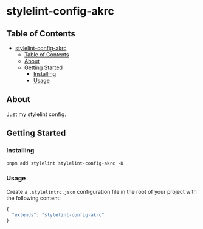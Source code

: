 # stylelint-config-akrc

## Table of Contents

- [stylelint-config-akrc](#stylelint-config-akrc)
  - [Table of Contents](#table-of-contents)
  - [About ](#about-)
  - [Getting Started ](#getting-started-)
    - [Installing](#installing)
    - [Usage ](#usage-)

## About <a name = "about"></a>

Just my stylelint config.

## Getting Started <a name = "getting_started"></a>

### Installing

```
pnpm add stylelint stylelint-config-akrc -D
```

### Usage <a name = "usage"></a>

Create a `.stylelintrc.json` configuration file in the root of your project with the following content:

```js
{
  "extends": "stylelint-config-akrc"
}
```